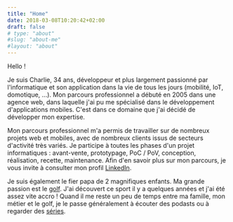 ```yaml
---
title: "Home"
date: 2018-03-08T10:20:42+02:00
draft: false
# type: "about"
#slug: "about-me"
#layout: "about"
---
```

Hello ! 

Je suis Charlie, 34 ans, développeur et plus largement passionné par l'informatique et son application dans la vie de tous les jours (mobilité, IoT, domotique, ...). Mon parcours professionnel a débuté en 2005 dans une agence web, dans laquelle j'ai pu me spécialisé dans le développement d'applications mobiles. C'est dans ce domaine que j'ai décidé de développer mon expertise.

Mon parcours professionnel m'a permis de travailler sur de nombreux projets web et mobiles, avec de nombreux clients issus de secteurs d'activité très variés. Je participe à toutes les phases d'un projet informatiques : avant-vente, prototypage, PoC / PoV, conception, réalisation, recette, maintenance. Afin d'en savoir plus sur mon parcours, je vous invite à consulter mon profil [LinkedIn](https://www.linkedin.com/in/chaaarly "Profil LinkedIn de Charlie Fougeray").

Je suis également le fier papa de 2 magnifiques enfants. Ma grande passion est le [golf](https://twitter.com/chaaarly_golf "Ma timeline twitter 100% golf"). J'ai découvert ce sport il y a quelques années et j'ai été assez vite accro ! Quand il me reste un peu de temps entre ma famille, mon métier et le golf, je le passe généralement à écouter des podasts ou à regarder des [séries](https://www.tvtime.com/en/user/69547/profile "Mes séries sur TV Time").

<!--
*[IoT]: Internet of Things 
*[PoC]: Proof of Concept
*[PoV]: Proof of Value
*[R&D]: Recherche et Développement
-->
